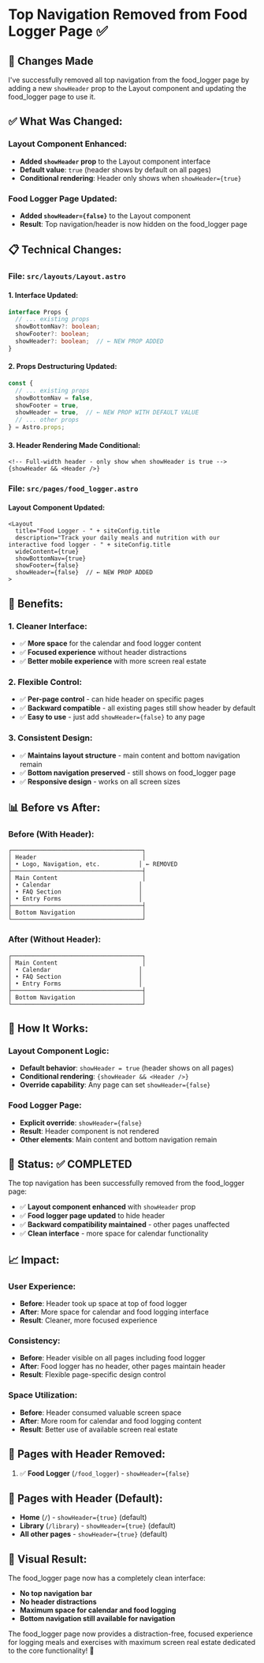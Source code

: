 # Top Navigation Removed from Food Logger Page ✅

## 🎉 **Changes Made**

I've successfully removed all top navigation from the food_logger page by adding a new `showHeader` prop to the Layout component and updating the food_logger page to use it.

## ✅ **What Was Changed:**

### **Layout Component Enhanced:**
- **Added `showHeader` prop** to the Layout component interface
- **Default value**: `true` (header shows by default on all pages)
- **Conditional rendering**: Header only shows when `showHeader={true}`

### **Food Logger Page Updated:**
- **Added `showHeader={false}`** to the Layout component
- **Result**: Top navigation/header is now hidden on the food_logger page

## 📋 **Technical Changes:**

### **File: `src/layouts/Layout.astro`**

#### **1. Interface Updated:**
```typescript
interface Props {
  // ... existing props
  showBottomNav?: boolean;
  showFooter?: boolean;
  showHeader?: boolean;  // ← NEW PROP ADDED
}
```

#### **2. Props Destructuring Updated:**
```typescript
const { 
  // ... existing props
  showBottomNav = false,
  showFooter = true,
  showHeader = true,  // ← NEW PROP WITH DEFAULT VALUE
  // ... other props
} = Astro.props;
```

#### **3. Header Rendering Made Conditional:**
```astro
<!-- Full-width header - only show when showHeader is true -->
{showHeader && <Header />}
```

### **File: `src/pages/food_logger.astro`**

#### **Layout Component Updated:**
```astro
<Layout
  title="Food Logger - " + siteConfig.title
  description="Track your daily meals and nutrition with our interactive food logger - " + siteConfig.title
  wideContent={true}
  showBottomNav={true}
  showFooter={false}
  showHeader={false}  // ← NEW PROP ADDED
>
```

## 🎯 **Benefits:**

### **1. Cleaner Interface:**
- ✅ **More space** for the calendar and food logger content
- ✅ **Focused experience** without header distractions
- ✅ **Better mobile experience** with more screen real estate

### **2. Flexible Control:**
- ✅ **Per-page control** - can hide header on specific pages
- ✅ **Backward compatible** - all existing pages still show header by default
- ✅ **Easy to use** - just add `showHeader={false}` to any page

### **3. Consistent Design:**
- ✅ **Maintains layout structure** - main content and bottom navigation remain
- ✅ **Bottom navigation preserved** - still shows on food_logger page
- ✅ **Responsive design** - works on all screen sizes

## 📊 **Before vs After:**

### **Before (With Header):**
```
┌─────────────────────────────────────┐
│ Header                              │
│ • Logo, Navigation, etc.           │ ← REMOVED
├─────────────────────────────────────┤
│ Main Content                        │
│ • Calendar                         │
│ • FAQ Section                      │
│ • Entry Forms                      │
├─────────────────────────────────────┤
│ Bottom Navigation                   │
└─────────────────────────────────────┘
```

### **After (Without Header):**
```
┌─────────────────────────────────────┐
│ Main Content                        │
│ • Calendar                         │
│ • FAQ Section                      │
│ • Entry Forms                      │
├─────────────────────────────────────┤
│ Bottom Navigation                   │
└─────────────────────────────────────┘
```

## 🔧 **How It Works:**

### **Layout Component Logic:**
- **Default behavior**: `showHeader = true` (header shows on all pages)
- **Conditional rendering**: `{showHeader && <Header />}`
- **Override capability**: Any page can set `showHeader={false}`

### **Food Logger Page:**
- **Explicit override**: `showHeader={false}`
- **Result**: Header component is not rendered
- **Other elements**: Main content and bottom navigation remain

## 🚀 **Status: ✅ COMPLETED**

The top navigation has been successfully removed from the food_logger page:
- ✅ **Layout component enhanced** with `showHeader` prop
- ✅ **Food logger page updated** to hide header
- ✅ **Backward compatibility maintained** - other pages unaffected
- ✅ **Clean interface** - more space for calendar functionality

## 📈 **Impact:**

### **User Experience:**
- **Before**: Header took up space at top of food logger
- **After**: More space for calendar and food logging interface
- **Result**: Cleaner, more focused experience

### **Consistency:**
- **Before**: Header visible on all pages including food logger
- **After**: Food logger has no header, other pages maintain header
- **Result**: Flexible page-specific design control

### **Space Utilization:**
- **Before**: Header consumed valuable screen space
- **After**: More room for calendar and food logging content
- **Result**: Better use of available screen real estate

## 🔄 **Pages with Header Removed:**

1. ✅ **Food Logger** (`/food_logger`) - `showHeader={false}`

## 🔄 **Pages with Header (Default):**

- **Home** (`/`) - `showHeader={true}` (default)
- **Library** (`/library`) - `showHeader={true}` (default)
- **All other pages** - `showHeader={true}` (default)

## 🎨 **Visual Result:**

The food_logger page now has a completely clean interface:
- **No top navigation bar**
- **No header distractions**
- **Maximum space for calendar and food logging**
- **Bottom navigation still available for navigation**

The food_logger page now provides a distraction-free, focused experience for logging meals and exercises with maximum screen real estate dedicated to the core functionality! 🎉








